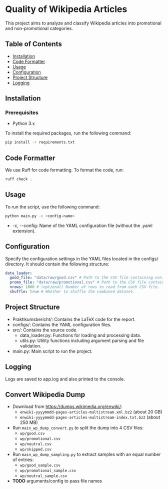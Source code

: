 # Quality of Wikipedia Articles

This project aims to analyze and classify Wikipedia articles into promotional and non-promotional categories.

## Table of Contents

- [Installation](#installation)
- [Code Formatter](#code-formatter)
- [Usage](#usage)
- [Configuration](#configuration)
- [Project Structure](#project-structure)
- [Logging](#logging)

## Installation

### Prerequisites

- Python 3.x

To install the required packages, run the following command:

```sh
pip install -r requirements.txt
```

## Code Formatter

We use Ruff for code formatting. To format the code, run:

```sh
ruff check .
```

## Usage

To run the script, use the following command:

```sh
python main.py -c <config-name>
```

- -c, --config: Name of the YAML configuration file (without the .yaml extension).

## Configuration

Specify the configuration settings in the YAML files located in the configs/ directory. It should contain the following structure:

```yaml
data_loader:
  good_file: "data/raw/good.csv" # Path to the CSV file containing non-promotional text data.
  promo_file: "data/raw/promotional.csv" # Path to the CSV file containing promotional text data.
  nrows: 1000 # (optional) Number of rows to read from each CSV file.
  shuffle: true # Whether to shuffle the combined dataset.
```

## Project Structure

- Praktikumsbericht/: Contains the LaTeX code for the report.
- configs/: Contains the YAML configuration files.
- src/: Contains the source code.
  - data_loader.py: Functions for loading and processing data.
  - utils.py: Utility functions including argument parsing and file validation.
- main.py: Main script to run the project.

## Logging

Logs are saved to app.log and also printed to the console.

## Convert Wikipedia Dump

- Download from https://dumps.wikimedia.org/enwiki/:
  - `enwiki-yyyymmdd-pages-articles-multistream.xml.bz2` (about 20 GB)
  - `enwiki-yyyymmdd-pages-articles-multistream-index.txt.bz2` (about 250 MB)
- Run `main_wp_dump_convert.py` to split the dump into 4 CSV files:
  - `wp/good.csv`
  - `wp/promotional.csv`
  - `wp/neutral.csv`
  - `wp/skipped.csv`
- Run `main_wp_dump_sampling.py` to extract samples with an equal number of entries:
  - `wp/good_sample.csv`
  - `wp/promotional_sample.csv`
  - `wp/neutral_sample.csv`
- **TODO** arguments/config to pass file names
